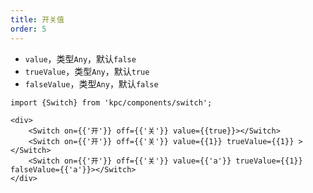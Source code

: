 ```yaml
---
title: 开关值
order: 5
---
```


* `value`，类型`Any`，默认`false`
* `trueValue`，类型`Any`，默认`true`
* `falseValue`，类型`Any`，默认`false`

```vdt
import {Switch} from 'kpc/components/switch';

<div>
    <Switch on={{'开'}} off={{'关'}} value={{true}}></Switch>
    <Switch on={{'开'}} off={{'关'}} value={{1}} trueValue={{1}} ></Switch>
    <Switch on={{'开'}} off={{'关'}} value={{'a'}} trueValue={{1}} falseValue={{'a'}}></Switch>
</div>
```
